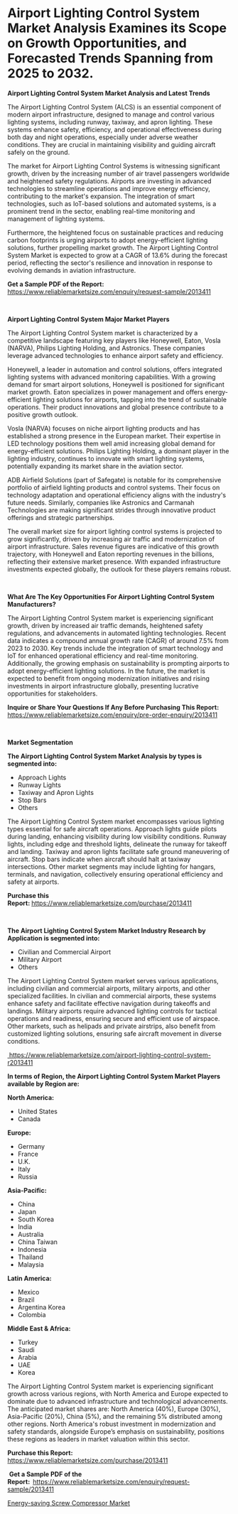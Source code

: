 <p><h1>Airport Lighting Control System Market Analysis Examines its Scope on Growth Opportunities, and Forecasted Trends Spanning from 2025 to 2032.</h1></p><p><strong>Airport Lighting Control System Market Analysis and Latest Trends</strong></p>
<p><p>The Airport Lighting Control System (ALCS) is an essential component of modern airport infrastructure, designed to manage and control various lighting systems, including runway, taxiway, and apron lighting. These systems enhance safety, efficiency, and operational effectiveness during both day and night operations, especially under adverse weather conditions. They are crucial in maintaining visibility and guiding aircraft safely on the ground.</p><p>The market for Airport Lighting Control Systems is witnessing significant growth, driven by the increasing number of air travel passengers worldwide and heightened safety regulations. Airports are investing in advanced technologies to streamline operations and improve energy efficiency, contributing to the market's expansion. The integration of smart technologies, such as IoT-based solutions and automated systems, is a prominent trend in the sector, enabling real-time monitoring and management of lighting systems.</p><p>Furthermore, the heightened focus on sustainable practices and reducing carbon footprints is urging airports to adopt energy-efficient lighting solutions, further propelling market growth. The Airport Lighting Control System Market is expected to grow at a CAGR of 13.6% during the forecast period, reflecting the sector's resilience and innovation in response to evolving demands in aviation infrastructure.</p></p>
<p><strong>Get a Sample PDF of the Report:&nbsp;</strong> <a href="https://www.reliablemarketsize.com/enquiry/request-sample/2013411?utm_campaign=2315&utm_medium=2&utm_source=Github&utm_content=ia&utm_term=02032025&utm_id=airport-lighting-control-system">https://www.reliablemarketsize.com/enquiry/request-sample/2013411</a></p>
<p>&nbsp;</p>
<p><strong>Airport Lighting Control System Major Market Players</strong></p>
<p><p>The Airport Lighting Control System market is characterized by a competitive landscape featuring key players like Honeywell, Eaton, Vosla (NARVA), Philips Lighting Holding, and Astronics. These companies leverage advanced technologies to enhance airport safety and efficiency.</p><p>Honeywell, a leader in automation and control solutions, offers integrated lighting systems with advanced monitoring capabilities. With a growing demand for smart airport solutions, Honeywell is positioned for significant market growth. Eaton specializes in power management and offers energy-efficient lighting solutions for airports, tapping into the trend of sustainable operations. Their product innovations and global presence contribute to a positive growth outlook.</p><p>Vosla (NARVA) focuses on niche airport lighting products and has established a strong presence in the European market. Their expertise in LED technology positions them well amid increasing global demand for energy-efficient solutions. Philips Lighting Holding, a dominant player in the lighting industry, continues to innovate with smart lighting systems, potentially expanding its market share in the aviation sector.</p><p>ADB Airfield Solutions (part of Safegate) is notable for its comprehensive portfolio of airfield lighting products and control systems. Their focus on technology adaptation and operational efficiency aligns with the industry's future needs. Similarly, companies like Astronics and Carmanah Technologies are making significant strides through innovative product offerings and strategic partnerships.</p><p>The overall market size for airport lighting control systems is projected to grow significantly, driven by increasing air traffic and modernization of airport infrastructure. Sales revenue figures are indicative of this growth trajectory, with Honeywell and Eaton reporting revenues in the billions, reflecting their extensive market presence. With expanded infrastructure investments expected globally, the outlook for these players remains robust.</p></p>
<p>&nbsp;</p>
<p><strong>What Are The Key Opportunities For Airport Lighting Control System Manufacturers?</strong></p>
<p><p>The Airport Lighting Control System market is experiencing significant growth, driven by increased air traffic demands, heightened safety regulations, and advancements in automated lighting technologies. Recent data indicates a compound annual growth rate (CAGR) of around 7.5% from 2023 to 2030. Key trends include the integration of smart technology and IoT for enhanced operational efficiency and real-time monitoring. Additionally, the growing emphasis on sustainability is prompting airports to adopt energy-efficient lighting solutions. In the future, the market is expected to benefit from ongoing modernization initiatives and rising investments in airport infrastructure globally, presenting lucrative opportunities for stakeholders.</p></p>
<p><strong>Inquire or Share Your Questions If Any Before Purchasing This Report:</strong> <a href="https://www.reliablemarketsize.com/enquiry/pre-order-enquiry/2013411?utm_campaign=2315&utm_medium=2&utm_source=Github&utm_content=ia&utm_term=02032025&utm_id=airport-lighting-control-system">https://www.reliablemarketsize.com/enquiry/pre-order-enquiry/2013411</a></p>
<p>&nbsp;</p>
<p><strong>Market Segmentation</strong></p>
<p><strong>The Airport Lighting Control System Market Analysis by types is segmented into:</strong></p>
<p><ul><li>Approach Lights</li><li>Runway Lights</li><li>Taxiway and Apron Lights</li><li>Stop Bars</li><li>Others</li></ul></p>
<p><p>The Airport Lighting Control System market encompasses various lighting types essential for safe aircraft operations. Approach lights guide pilots during landing, enhancing visibility during low visibility conditions. Runway lights, including edge and threshold lights, delineate the runway for takeoff and landing. Taxiway and apron lights facilitate safe ground maneuvering of aircraft. Stop bars indicate when aircraft should halt at taxiway intersections. Other market segments may include lighting for hangars, terminals, and navigation, collectively ensuring operational efficiency and safety at airports.</p></p>
<p><strong>Purchase this Report:&nbsp;</strong><a href="https://www.reliablemarketsize.com/purchase/2013411?utm_campaign=2315&utm_medium=2&utm_source=Github&utm_content=ia&utm_term=02032025&utm_id=airport-lighting-control-system">https://www.reliablemarketsize.com/purchase/2013411</a></p>
<p>&nbsp;</p>
<p><strong>The Airport Lighting Control System Market Industry Research by Application is segmented into:</strong></p>
<p><ul><li>Civilian and Commercial Airport</li><li>Military Airport</li><li>Others</li></ul></p>
<p><p>The Airport Lighting Control System market serves various applications, including civilian and commercial airports, military airports, and other specialized facilities. In civilian and commercial airports, these systems enhance safety and facilitate effective navigation during takeoffs and landings. Military airports require advanced lighting controls for tactical operations and readiness, ensuring secure and efficient use of airspace. Other markets, such as helipads and private airstrips, also benefit from customized lighting solutions, ensuring safe aircraft movement in diverse conditions.</p></p>
<p><a href="https://www.reliablemarketsize.com/airport-lighting-control-system-r2013411?utm_campaign=2315&utm_medium=2&utm_source=Github&utm_content=ia&utm_term=02032025&utm_id=airport-lighting-control-system">&nbsp;https://www.reliablemarketsize.com/airport-lighting-control-system-r2013411</a></p>
<p><strong>In terms of Region, the Airport Lighting Control System Market Players available by Region are:</strong></p>
<p>
    <p> <strong> North America: </strong>
        <ul>
            <li>United States</li>
            <li>Canada</li>
        </ul>
        </p> 
    <p> <strong> Europe: </strong>
        <ul>
            <li>Germany</li>
            <li>France</li>
            <li>U.K.</li>
            <li>Italy</li>
            <li>Russia</li>
        </ul>
        </p> 
    <p> <strong> Asia-Pacific: </strong>
        <ul>
            <li>China</li>
            <li>Japan</li>
            <li>South Korea</li>
            <li>India</li>
            <li>Australia</li>
            <li>China Taiwan</li>
            <li>Indonesia</li>
            <li>Thailand</li>
            <li>Malaysia</li>
        </ul>
        </p> 
    <p> <strong> Latin America: </strong>
        <ul>
            <li>Mexico</li>
            <li>Brazil</li>
            <li>Argentina Korea</li>
            <li>Colombia</li>
        </ul>
        </p> 
    <p> <strong> Middle East & Africa: </strong>
        <ul>
            <li>Turkey</li>
            <li>Saudi</li>
            <li>Arabia</li>
            <li>UAE</li>
            <li>Korea</li>
        </ul>
    </p>
    </p>
<p><p>The Airport Lighting Control System market is experiencing significant growth across various regions, with North America and Europe expected to dominate due to advanced infrastructure and technological advancements. The anticipated market shares are: North America (40%), Europe (30%), Asia-Pacific (20%), China (5%), and the remaining 5% distributed among other regions. North America's robust investment in modernization and safety standards, alongside Europe’s emphasis on sustainability, positions these regions as leaders in market valuation within this sector.</p></p>
<p><strong>Purchase this Report: </strong><a href="https://www.reliablemarketsize.com/purchase/2013411?utm_campaign=2315&utm_medium=2&utm_source=Github&utm_content=ia&utm_term=02032025&utm_id=airport-lighting-control-system">https://www.reliablemarketsize.com/purchase/2013411</a></p>
<p>&nbsp;<strong>Get a Sample PDF of the Report:&nbsp;&nbsp;</strong><a href="https://www.reliablemarketsize.com/enquiry/request-sample/2013411?utm_campaign=2315&utm_medium=2&utm_source=Github&utm_content=ia&utm_term=02032025&utm_id=airport-lighting-control-system">https://www.reliablemarketsize.com/enquiry/request-sample/2013411</a></p>
<p><strong></strong></p>
<p><p><a href="https://github.com/skerretflossie9297/Market-Research-Report-List-1/blob/main/energy-saving-screw-compressor-market.md?utm_campaign=2315&utm_medium=2&utm_source=Github&utm_content=ia&utm_term=02032025&utm_id=airport-lighting-control-system">Energy-saving Screw Compressor Market</a></p></p>